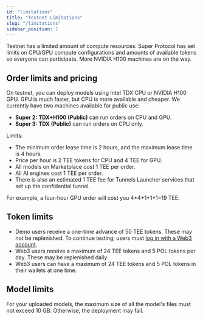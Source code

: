 ```yaml
---
id: "limitations"
title: "Testnet Limitations"
slug: "/limitations"
sidebar_position: 1
---
```


Testnet has a limited amount of compute resources. Super Protocol has set limits on CPU/GPU compute configurations and amounts of available tokens so everyone can participate. More NVIDIA H100 machines are on the way.

## Order limits and pricing

On testnet, you can deploy models using Intel TDX CPU or NVIDIA H100 GPU. GPU is much faster, but CPU is more available and cheaper. We currently have two machines available for public use:

- **Super 2: TDX+H100 (Public)** can run orders on CPU and GPU.
- **Super 3: TDX (Public)** can run orders on CPU only.

Limits:

- The minimum order lease time is 2 hours, and the maximum lease time is 4 hours.
- Price per hour is 2 TEE tokens for CPU and 4 TEE for GPU.
- All models on Marketplace cost 1 TEE per order.
- All AI engines cost 1 TEE per order.
- There is also an estimated 1 TEE fee for Tunnels Launcher services that set up the confidential tunnel.

For example, a four-hour GPU order will cost you 4*4+1+1+1=19 TEE.

## Token limits

- Demo users receive a one-time advance of 50 TEE tokens. These may not be replenished. To continue testing, users must [log in with a Web3 account](https://docs.superprotocol.com/marketplace/guides/log-in).
- Web3 users receive a maximum of 24 TEE tokens and 5 POL tokens per day. These may be replenished daily.
- Web3 users can have a maximum of 24 TEE tokens and 5 POL tokens in their wallets at one time.

## Model limits

For your uploaded models, the maximum size of all the model's files must not exceed 10 GB. Otherwise, the deployment may fail.
